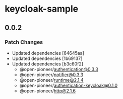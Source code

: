 # keycloak-sample

## 0.0.2

### Patch Changes

-   Updated dependencies [64645aa]
-   Updated dependencies [1b69137]
-   Updated dependencies [b3c60f2]
    -   @open-pioneer/authentication@0.3.3
    -   @open-pioneer/notifier@0.3.3
    -   @open-pioneer/runtime@2.1.4
    -   @open-pioneer/authentication-keycloak@0.1.0
    -   @open-pioneer/http@2.1.6
